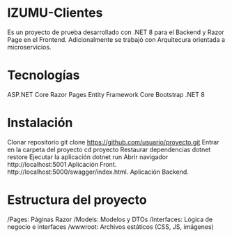 # IZUMU-Clientes
Es un proyecto de prueba desarrollado con .NET 8 para el Backend y Razor Page en el Frontend.
Adicionalmente se trabajó con Arquitecura orientada a microservicios.

# Tecnologías
ASP.NET Core Razor Pages
Entity Framework Core
Bootstrap
.NET 8

# Instalación
Clonar repositorio 
  git clone https://github.com/usuario/proyecto.git
Entrar en la carpeta del proyecto
  cd proyecto
Restaurar dependencias
  dotnet restore
Ejecutar la aplicación
  dotnet run
Abrir navigador
 http://localhost:5001 Aplicación Front.
 http://localhost:5000/swagger/index.html. Aplicación Backend.
 
# Estructura del proyecto
/Pages: Páginas Razor
/Models: Modelos y DTOs
/Interfaces: Lógica de negocio e interfaces
/wwwroot: Archivos estáticos (CSS, JS, imágenes)